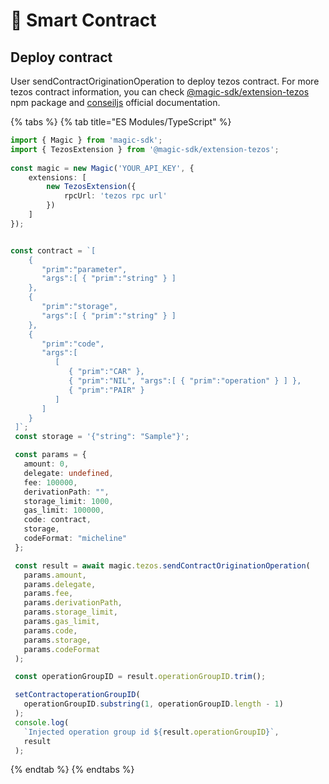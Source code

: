 # 📜 Smart Contract

## Deploy contract

User sendContractOriginationOperation to deploy tezos contract. For more  tezos contract information, you can check [@magic-sdk/extension-tezos](https://www.npmjs.com/package/@magic-sdk/extension-tezos) npm package and [conseiljs](https://cryptonomic.github.io/ConseilJS/#/?id=smart-contract-interactions) official documentation.

{% tabs %}
{% tab title="ES Modules/TypeScript" %}
```typescript
import { Magic } from 'magic-sdk';
import { TezosExtension } from '@magic-sdk/extension-tezos';
 
const magic = new Magic('YOUR_API_KEY', {
    extensions: [
        new TezosExtension({
            rpcUrl: 'tezos rpc url'
        })
    ]
});


const contract = `[
    {
       "prim":"parameter",
       "args":[ { "prim":"string" } ]
    },
    {
       "prim":"storage",
       "args":[ { "prim":"string" } ]
    },
    {
       "prim":"code",
       "args":[
          [  
             { "prim":"CAR" },
             { "prim":"NIL", "args":[ { "prim":"operation" } ] },
             { "prim":"PAIR" }
          ]
       ]
    }
 ]`;
 const storage = '{"string": "Sample"}';

 const params = {
   amount: 0,
   delegate: undefined,
   fee: 100000,
   derivationPath: "",
   storage_limit: 1000,
   gas_limit: 100000,
   code: contract,
   storage,
   codeFormat: "micheline"
 };

 const result = await magic.tezos.sendContractOriginationOperation(
   params.amount,
   params.delegate,
   params.fee,
   params.derivationPath,
   params.storage_limit,
   params.gas_limit,
   params.code,
   params.storage,
   params.codeFormat
 );

 const operationGroupID = result.operationGroupID.trim();

 setContractoperationGroupID(
   operationGroupID.substring(1, operationGroupID.length - 1)
 );
 console.log(
   `Injected operation group id ${result.operationGroupID}`,
   result
 );
```
{% endtab %}
{% endtabs %}



